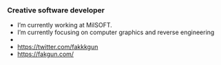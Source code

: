 ### Creative software developer

-  I’m currently working at MilSOFT.
-  I’m currently focusing on computer graphics and reverse engineering
- 
- https://twitter.com/fakkkgun
- https://fakgun.com/

